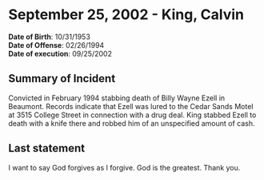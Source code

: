 # September 25, 2002 - King, Calvin

**Date of Birth**: 10/31/1953<br/>
**Date of Offense**: 02/26/1994<br/>
**Date of execution**: 09/25/2002<br/>

## Summary of Incident
Convicted in February 1994 stabbing death of Billy Wayne Ezell in Beaumont. Records indicate that Ezell was lured to the Cedar Sands Motel at 3515 College Street in connection with a drug deal. King stabbed Ezell to death with a knife there and robbed him of an unspecified amount of cash.

## Last statement
I want to say God forgives as I forgive. God is the greatest. Thank you.